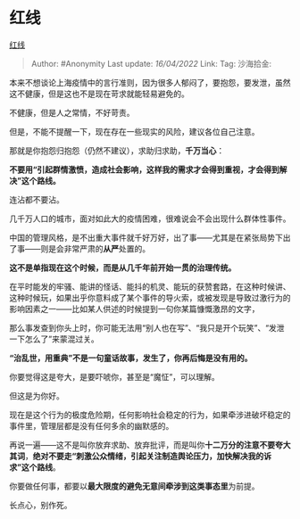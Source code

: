 # 红线
[红线](https://zhuanlan.zhihu.com/p/495498198)

> Author: #Anonymity
> Last update: *16/04/2022*
> Link:
> Tag:
> 沙海拾金:

本来不想谈论上海疫情中的言行准则，因为很多人郁闷了，要抱怨，要发泄，虽然这不健康，但是这也不是现在苛求就能轻易避免的。

不健康，但是人之常情，不好苛责。

但是，不能不提醒一下，现在存在一些现实的风险，建议各位自己注意。

那就是你抱怨归抱怨（仍然不建议），求助归求助，**千万当心**：

**不要用“引起群情激愤，造成社会影响，这样我的需求才会得到重视，才会得到解决”这个路线。**

连沾都不要沾。

几千万人口的城市，面对如此大的疫情困难，很难说会不会出现什么群体性事件。

中国的管理风格，是不出重大事件就千好万好，出了事——尤其是在紧张局势下出了事——则是会非常严肃的**从严**处置的。

**这不是单指现在这个时候，而是从几千年前开始一贯的治理传统。**

在平时能发的牢骚、能讲的怪话、能抖的机灵、能玩的获赞套路，在这种时候讲、这种时候玩，如果出乎你意料成了某个事件的导火索，或被发现是导致过激行为的影响因素之一——比如某人供述的时候提到一句你某篇慷慨激昂的文字，

那么事发查到你头上时，你可能无法用“别人也在写”、“我只是开个玩笑”、“发泄一下怎么了”来蒙混过关。

**“治乱世，用重典”不是一句童话故事，发生了，你再后悔是没有用的。**

你要觉得这是夸大，是要吓唬你，甚至是“魔怔”，可以理解。

但这是为你好。

现在是这个行为的极度危险期，任何影响社会稳定的行为，如果牵涉进破坏稳定的事件里，管理层都是没有任何多余的幽默感的。

再说一遍——这不是叫你放弃求助、放弃批评，而是叫你**十二万分的注意不要夸大其词**，**绝对不要走“刺激公众情绪，引起关注制造舆论压力，加快解决我的诉求”这个路线**。

你要做任何事，都要以**最大限度的避免无意间牵涉到这类事态里**为前提。

长点心，别作死。
